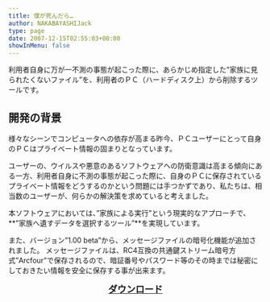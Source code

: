 ```yaml
---
title: 僕が死んだら…
author: NAKABAYASHIJack
type: page
date: 2007-12-15T02:55:03+00:00
showInMenu: false
---
```

利用者自身に万が一不測の事態が起こった際に、あらかじめ指定した”家族に見られたくないファイル”を、利用者のＰＣ（ハードディスク上）から削除するツールです。

## 開発の背景

様々なシーンでコンピュータへの依存が高まる昨今、ＰＣユーザーにとって自身のＰＣはプライベート情報の固まりとなっています。

ユーザーの、ウイルスや悪意のあるソフトウェアへの防衛意識は高まる傾向にある一方、利用者自身に不測の事態が起こった際に、自身のＰＣに保存されているプライベート情報をどうするのかという問題には手つかずであり、私たちは、相当数のユーザーが、何らかの解決策を求めていると考えました。

本ソフトウェアにおいては、”家族による実行”という現実的なアプローチで、**”家族へ遺すデータを選択するツール”**を実現しています。

また、バージョン”1.00 beta”から、メッセージファイルの暗号化機能が追加されました。 メッセージファイルは、RC4互換の共通鍵ストリーム暗号方式”Arcfour”で保存されるので、暗証番号やパスワード等のその時までは秘密にしておきたい情報を安全に保存する事が出来ます。

<p style="text-align: center;">
  <strong><span style="font-size: large;"><a href="/archives/whenidie101.zip">ダウンロード</a></span></strong>
</p>

 
